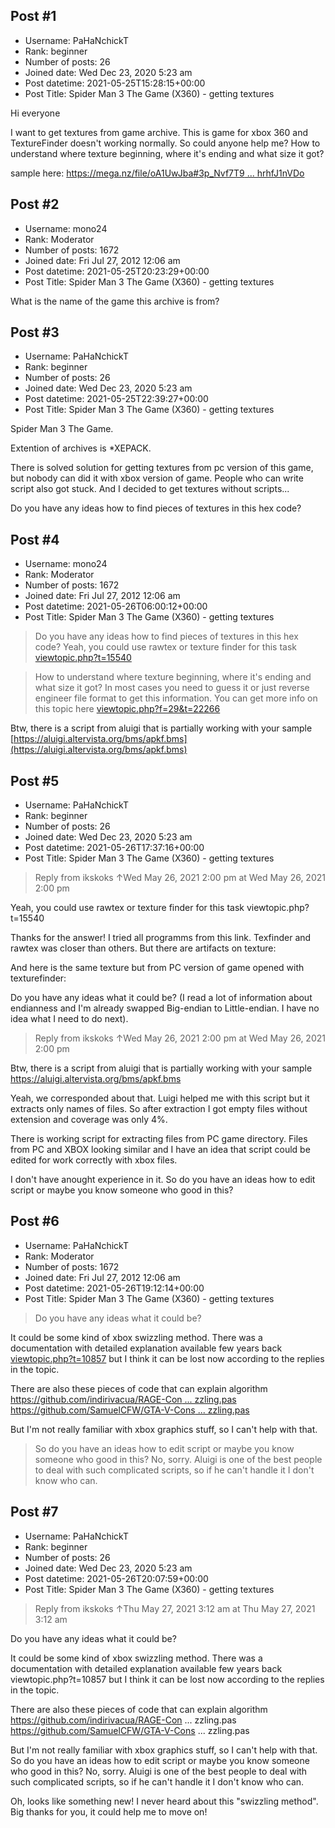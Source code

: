 ## Post #1
- Username: PaHaNchickT
- Rank: beginner
- Number of posts: 26
- Joined date: Wed Dec 23, 2020 5:23 am
- Post datetime: 2021-05-25T15:28:15+00:00
- Post Title: Spider Man 3 The Game (X360) - getting textures

Hi everyone

I want to get textures from game archive. This is game for xbox 360 and TextureFinder doesn't working normally. So could anyone help me? How to understand where texture beginning, where it's ending and what size it got?

sample here:
[https://mega.nz/file/oA1UwJba#3p_Nvf7T9 ... hrhfJ1nVDo](https://mega.nz/file/oA1UwJba#3p_Nvf7T92VaTI_yUJiNHkpQ0btjCdFXLhrhfJ1nVDo)
## Post #2
- Username: mono24
- Rank: Moderator
- Number of posts: 1672
- Joined date: Fri Jul 27, 2012 12:06 am
- Post datetime: 2021-05-25T20:23:29+00:00
- Post Title: Spider Man 3 The Game (X360) - getting textures

What is the name of the game this archive is from?
## Post #3
- Username: PaHaNchickT
- Rank: beginner
- Number of posts: 26
- Joined date: Wed Dec 23, 2020 5:23 am
- Post datetime: 2021-05-25T22:39:27+00:00
- Post Title: Spider Man 3 The Game (X360) - getting textures

Spider Man 3 The Game. 

Extention of archives is *XEPACK. 

There is solved solution for getting textures from pc version of this game, but nobody can did it with xbox version of game. People who can write script also got stuck. And I decided to get textures without scripts...

Do you have any ideas how to find pieces of textures in this hex code?
## Post #4
- Username: mono24
- Rank: Moderator
- Number of posts: 1672
- Joined date: Fri Jul 27, 2012 12:06 am
- Post datetime: 2021-05-26T06:00:12+00:00
- Post Title: Spider Man 3 The Game (X360) - getting textures

> Do you have any ideas how to find pieces of textures in this hex code?
Yeah, you could use rawtex or texture finder for this task [viewtopic.php?t=15540](https://forum.xentax.com/viewtopic.php?t=15540)

> How to understand where texture beginning, where it's ending and what size it got?
In most cases you need to guess it or just reverse engineer file format to get this information.
You  can get more info on this topic here [viewtopic.php?f=29&t=22266](https://forum.xentax.com/viewtopic.php?f=29&t=22266)


Btw, there is a script from aluigi that is partially working with your sample
[https://aluigi.altervista.org/bms/apkf.bms](https://aluigi.altervista.org/bms/apkf.bms)
## Post #5
- Username: PaHaNchickT
- Rank: beginner
- Number of posts: 26
- Joined date: Wed Dec 23, 2020 5:23 am
- Post datetime: 2021-05-26T17:37:16+00:00
- Post Title: Spider Man 3 The Game (X360) - getting textures

> Reply from ikskoks ↑Wed May 26, 2021 2:00 pm at Wed May 26, 2021 2:00 pm
>
> 
Yeah, you could use rawtex or texture finder for this task viewtopic.php?t=15540

Thanks for the answer! I tried all programms from this link. Texfinder and rawtex was closer than others. But there are artifacts on texture:


And here is the same texture but from PC version of game opened with texturefinder:


Do you have any ideas what it could be? (I read a lot of information about endianness and I'm already swapped Big-endian to Little-endian. I have no idea what I need to do next).


> Reply from ikskoks ↑Wed May 26, 2021 2:00 pm at Wed May 26, 2021 2:00 pm
>
> 
Btw, there is a script from aluigi that is partially working with your sample
https://aluigi.altervista.org/bms/apkf.bms

Yeah, we corresponded about that. Luigi helped me with this script but it extracts only names of files. So after extraction I got empty files without extension and coverage was only 4%.

There is working script for extracting files from PC game directory. Files from PC and XBOX looking similar and I have an idea that script could be edited for work correctly with xbox files.

I don't have anought experience in it. So do you have an ideas how to edit script or maybe you know someone who good in this?
## Post #6
- Username: PaHaNchickT
- Rank: Moderator
- Number of posts: 1672
- Joined date: Fri Jul 27, 2012 12:06 am
- Post datetime: 2021-05-26T19:12:14+00:00
- Post Title: Spider Man 3 The Game (X360) - getting textures

> Do you have any ideas what it could be?

It could be some kind of xbox swizzling method.
There was a documentation with detailed explanation available few years back [viewtopic.php?t=10857](https://forum.xentax.com/viewtopic.php?t=10857)
but I think it can be lost now according to the replies in the topic.

There are also these pieces of code that can explain algorithm 
[https://github.com/indirivacua/RAGE-Con ... zzling.pas](https://github.com/indirivacua/RAGE-Console-Texture-Editor/blob/master/Console.Xbox360.Swizzling.pas)
[https://github.com/SamuelCFW/GTA-V-Cons ... zzling.pas](https://github.com/SamuelCFW/GTA-V-Console-Texture-Editor/blob/master/gtav_texture_editor/Console.Xbox360.Swizzling.pas)

But I'm not really familiar with xbox graphics stuff, so I can't help with that.

> So do you have an ideas how to edit script or maybe you know someone who good in this?
No, sorry. Aluigi is one of the best people to deal with such complicated scripts, so if he can't handle it I don't know who can.
## Post #7
- Username: PaHaNchickT
- Rank: beginner
- Number of posts: 26
- Joined date: Wed Dec 23, 2020 5:23 am
- Post datetime: 2021-05-26T20:07:59+00:00
- Post Title: Spider Man 3 The Game (X360) - getting textures

> Reply from ikskoks ↑Thu May 27, 2021 3:12 am at Thu May 27, 2021 3:12 am
>
> 
Do you have any ideas what it could be?

It could be some kind of xbox swizzling method.
There was a documentation with detailed explanation available few years back viewtopic.php?t=10857
but I think it can be lost now according to the replies in the topic.

There are also these pieces of code that can explain algorithm 
https://github.com/indirivacua/RAGE-Con ... zzling.pas
https://github.com/SamuelCFW/GTA-V-Cons ... zzling.pas

But I'm not really familiar with xbox graphics stuff, so I can't help with that.
So do you have an ideas how to edit script or maybe you know someone who good in this?
No, sorry. Aluigi is one of the best people to deal with such complicated scripts, so if he can't handle it I don't know who can.

Oh, looks like something new! I never heard about this "swizzling method". Big thanks for you, it could help me to move on!
